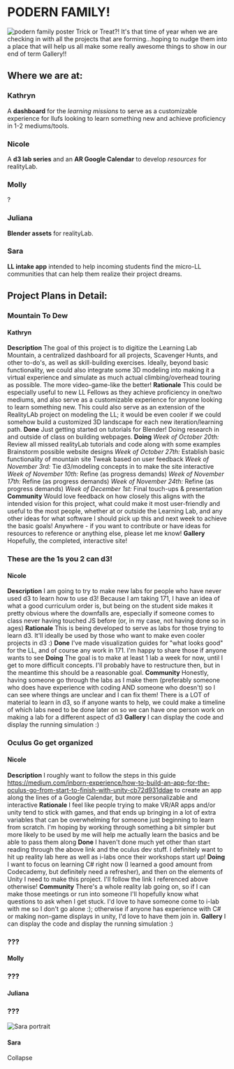 # PODERN FAMILY!
![podern family poster](https://files.slack.com/files-pri/T0HTW3H0V-FP8F7B8CW/image.png)
Trick or Treat?! It's that time of year when we are checking in with all the projects that are forming...hoping to nudge them into a place that will help us all make some really awesome things to show in our end of term Gallery!!
## Where we are at:
### Kathryn
A **dashboard** for the *learning missions* to serve as a customizable experience for llufs looking to learn something new and achieve proficiency in 1-2 mediums/tools.
### Nicole
A **d3 lab series** and an **AR Google Calendar** to develop *resources* for realityLab.
### Molly
?
### Juliana
**Blender assets** for realityLab.
### Sara
**LL intake app** intended to help incoming students find the micro-LL communities that can help them realize their project dreams.
## Project Plans in Detail:
### Mountain To Dew
#### Kathryn
**Description**
The goal of this project is to digitize the Learning Lab Mountain, a centralized dashboard for all projects, Scavenger Hunts, and other to-do's, as well as skill-building exercises. Ideally, beyond basic functionality, we could also integrate some 3D modeling into making it a virtual experience and simulate as much actual climbing/overhead touring as possible. The more video-game-like the better!
**Rationale**
This could be especially useful to new LL Fellows as they achieve proficiency in one/two mediums, and also serve as a customizable experience for anyone looking to learn something new. This could also serve as an extension of the RealityLAb project on modeling the LL; it would be even cooler if we could somehow build a customized 3D landscape for each new iteration/learning path.
**Done**
Just getting started on tutorials for Blender! Doing research in and outside of class on building webpages.
**Doing**
*Week of October 20th:*
Review all missed realityLab tutorials and code along with some examples
Brainstorm possible website designs
*Week of October 27th:*
Establish basic functionality of mountain site
Tweak based on user feedback
*Week of November 3rd:*
Tie d3/modeling concepts in to make the site interactive
*Week of November 10th:*
Refine (as progress demands)
*Week of November 17th:*
Refine (as progress demands)
*Week of November 24th:*
Refine (as progress demands)
*Week of December 1st:*
Final touch-ups & presentation
**Community**
Would love feedback on how closely this aligns with the intended vision for this project, what could make it most user-friendly and useful to the most people, whether at or outside the Learning Lab, and any other ideas for what software I should pick up this and next week to achieve the basic goals!
Anywhere - if you want to contribute or have ideas for resources to reference or anything else, please let me know!
**Gallery**
Hopefully, the completed, interactive site!
### These are the 1s you 2 can d3!
#### Nicole
**Description**
I am going to try to make new labs for people who have never used d3 to learn how to use d3! Because I am taking 171, I have an idea of what a good curriculum order is, but being on the student side makes it pretty obvious where the downfalls are, especially if someone comes to class never having touched JS before (or, in my case, not having done so in ages)
**Rationale**
This is being developed to serve as labs for those trying to learn d3. It'll ideally be used by those who want to make even cooler projects in d3 :)
**Done**
I've made visualization guides for "what looks good" for the LL, and of course any work in 171. I'm happy to share those if anyone wants to see
**Doing**
The goal is to make at least 1 lab a week for now, until I get to more difficult concepts. I'll probably have to restructure then, but in the meantime this should be a reasonable goal.
**Community**
Honestly, having someone go through the labs as I make them (preferably someone who does have experience with coding AND someone who doesn't) so I can see where things are unclear and I can fix them! There is a LOT of material to learn in d3, so if anyone wants to help, we could make a timeline of which labs need to be done later on so we can have one person work on making a lab for a different aspect of d3
**Gallery**
I can display the code and display the running simulation :)
### Oculus Go get organized
#### Nicole
**Description**
I roughly want to follow the steps in this guide https://medium.com/inborn-experience/how-to-build-an-app-for-the-oculus-go-from-start-to-finish-with-unity-cb72d931ddae to create an app along the lines of a Google Calendar, but more personalizable and interactive
**Rationale**
I feel like people trying to make VR/AR apps and/or unity tend to stick with games, and that ends up bringing in a lot of extra variables that can be overwhelming for someone just beginning to learn from scratch. I'm hoping by working through something a bit simpler but more likely to be used by me will help me actually learn the basics and be able to pass them along
**Done**
I haven't done much yet other than start reading through the above link and the oculus dev stuff. I definitely want to hit up reality lab here as well as i-labs once their workshops start up!
**Doing**
I want to focus on learning C# right now (I learned a good amount from Codecademy, but definitely need a refresher), and then on the elements of Unity I need to make this project. I'll follow the link I referenced above otherwise!
**Community**
There's a whole reality lab going on, so if I can make those meetings or run into someone I'll hopefully know what questions to ask when I get stuck. I'd love to have someone come to i-lab with me so I don't go alone :); otherwise if anyone has experience with C# or making non-game displays in unity, I'd love to have them join in.
**Gallery**
I can display the code and display the running simulation :)
### ???
#### Molly
### ???
#### Juliana
### ???
![Sara portrait](https://files.slack.com/files-pri/T0HTW3H0V-FNTHDPBS6/5d4b6909.jpg)
#### Sara
Collapse
